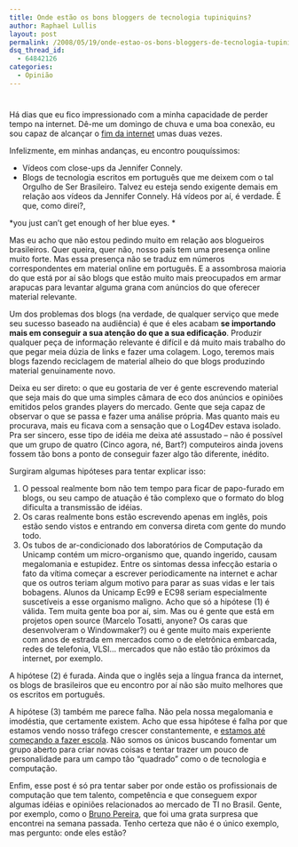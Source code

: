 ```yaml
---
title: Onde estão os bons bloggers de tecnologia tupiniquins?
author: Raphael Lullis
layout: post
permalink: /2008/05/19/onde-estao-os-bons-bloggers-de-tecnologia-tupiniquins/
dsq_thread_id:
  - 64842126
categories:
  - Opinião
---
```

# 

Há dias que eu fico impressionado com a minha capacidade de perder tempo na internet. Dê-me um domingo de chuva e uma boa conexão, eu sou capaz de alcançar o [fim da internet][1] umas duas vezes.

 [1]: http://www.shibumi.org/eoti.htm

Infelizmente, em minhas andanças, eu encontro pouquíssimos: 
*   Vídeos com close-ups da Jennifer Connely.
*   Blogs de tecnologia escritos em português que me deixem com o tal Orgulho de Ser Brasileiro. Talvez eu esteja sendo exigente demais em relação aos vídeos da Jennifer Connely. Há vídeos por aí, é verdade. É que, como direi?, 

*you just can’t get enough of her blue eyes. *

Mas eu acho que não estou pedindo muito em relação aos blogueiros brasileiros. Quer queira, quer não, nosso país tem uma presença online muito forte. Mas essa presença não se traduz em números correspondentes em material online em português. E a assombrosa maioria do que está por aí são blogs que estão muito mais preocupados em armar arapucas para levantar alguma grana com anúncios do que oferecer material relevante.

Um dos problemas dos blogs (na verdade, de qualquer serviço que mede seu sucesso baseado na audiência) é que é eles acabam **se importando mais em conseguir a sua atenção do que a sua edificação**. Produzir qualquer peça de informação relevante é difícil e dá muito mais trabalho do que pegar meia dúzia de links e fazer uma colagem. Logo, teremos mais blogs fazendo reciclagem de material alheio do que blogs produzindo material genuinamente novo.

Deixa eu ser direto: o que eu gostaria de ver é gente escrevendo material que seja mais do que uma simples câmara de eco dos anúncios e opiniões emitidos pelos grandes players do mercado. Gente que seja capaz de observar o que se passa e fazer uma análise própria. Mas quanto mais eu procurava, mais eu ficava com a sensação que o Log4Dev estava isolado. Pra ser sincero, esse tipo de idéia me deixa até assustado – não é possível que um grupo de quatro (Cinco agora, né, Bart?) computeiros ainda jovens fossem tão bons a ponto de conseguir fazer algo tão diferente, inédito.

Surgiram algumas hipóteses para tentar explicar isso: 
1.  O pessoal realmente bom não tem tempo para ficar de papo-furado em blogs, ou seu campo de atuação é tão complexo que o formato do blog dificulta a transmissão de idéias.
2.  Os caras realmente bons estão escrevendo apenas em inglês, pois estão sendo vistos e entrando em conversa direta com gente do mundo todo.
3.  Os tubos de ar-condicionado dos laboratórios de Computação da Unicamp contém um micro-organismo que, quando ingerido, causam megalomania e estupidez. Entre os sintomas dessa infecção estaria o fato da vítima começar a escrever periodicamente na internet e achar que os outros teriam algum motivo para parar as suas vidas e ler tais bobagens. Alunos da Unicamp Ec99 e EC98 seriam especialmente suscetíveis a esse organismo maligno. Acho que só a hipótese (1) é válida. Tem muita gente boa por aí, sim. Mas ou é gente que está em projetos open source (Marcelo Tosatti, anyone? Os caras que desenvolveram o Windowmaker?) ou é gente muito mais experiente com anos de estrada em mercados como o de eletrônica embarcada, redes de telefonia, VLSI… mercados que não estão tão próximos da internet, por exemplo.

A hipótese (2) é furada. Ainda que o inglês seja a língua franca da internet, os blogs de brasileiros que eu encontro por aí não são muito melhores que os escritos em português.

A hipótese (3) também me parece falha. Não pela nossa megalomania e imodéstia, que certamente existem. Acho que essa hipótese é falha por que estamos vendo nosso tráfego crescer constantemente, e [estamos até começando a fazer escola][2]. Não somos os únicos buscando fomentar um grupo aberto para criar novas coisas e tentar trazer um pouco de personalidade para um campo tão “quadrado” como o de tecnologia e computação.

 [2]: http://1up4dev.blogspot.com

Enfim, esse post é só pra tentar saber por onde estão os profissionais de computação que tem talento, competência e que conseguem expor algumas idéias e opiniões relacionados ao mercado de TI no Brasil. Gente, por exemplo, como o [Bruno Pereira][3], que foi uma grata surpresa que encontrei na semana passada. Tenho certeza que não é o único exemplo, mas pergunto: onde eles estão?

 [3]: http://blpsilva.wordpress.com/